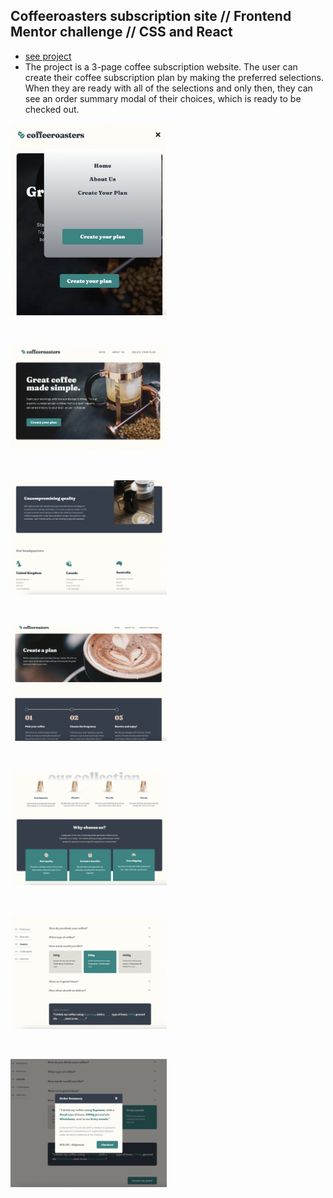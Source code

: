## Coffeeroasters subscription site // Frontend Mentor challenge // CSS and React

- [see project](https://sweta-coffeeroasters-subscription-site-fm.netlify.app)
- The project is a 3-page coffee subscription website. The user can create their coffee subscription plan by making the preferred selections. When they are ready with all of the selections and only then, they can see an order summary modal of their choices, which is ready to be checked out.

<p align-items: center>
    <img src='./readme-images/Screenshot-coffeeroasters-01.png' width='250'>
</p>
<br/>
<p align-items: center>
    <img src='./readme-images/Screenshot-coffeeroasters-02.png' width='250'>
</p>
<br/>
<p align-items: center>
    <img src='./readme-images/Screenshot-coffeeroasters-03.png' width='250'>
</p>
<br/>
<p align-items: center>
    <img src='./readme-images/Screenshot-coffeeroasters-04.png' width='250'>
</p>
<br/>
<p align-items: center>
    <img src='./readme-images/Screenshot-coffeeroasters-05.png' width='250'>
</p>
<br/>
<p align-items: center>
    <img src='./readme-images/Screenshot-coffeeroasters-06.png' width='250'>
</p>
<br/>
<p align-items: center>
    <img src='./readme-images/Screenshot-coffeeroasters-07.png' width='250'>
</p>
<br/>
